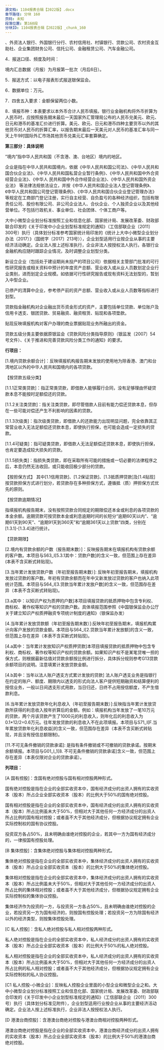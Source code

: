 ```yaml
---
源文档: 1104报表合辑【2022版】.docx
章节路径: 分块 160
页码: 未知
段落位置: 第160段
分块ID: 1104报表合辑【2022版】_chunk_160
---
```


、外资法人银行、外国银行分行、农村信用社、村镇银行、贷款公司、农村资金互助社、企业集团财务公司、信托公司、金融租赁公司、汽车金融公司。

4．报送口径、频度及时间：

境内汇总数据（月报）为月报第一批次（月后6日）。

5．报送方式：以电子报表形式报送银保监会。

6．数据单位：万元。

7．四舍五入要求：金额保留两位小数。

8．填报币种：本表要求以本外币合计人民币填报。银行业金融机构将外币折算为人民币时，应按照报告期末最后一天国家外汇管理局公布的人民币兑美元、欧元、日元和港币的基准汇价进行折算。美元、欧元、日元和港币四种主要货币以外的其他货币对人民币的折算汇率，以报告期末最后一天美元对人民币的基准汇率与同一天上午9时国际外汇市场其他货币兑美元汇率套算确定。

**第三部分：具体说明**

“境内”指中华人民共和国（不含港、澳、台地区）境内的地区。

企业是指在中华人民共和国境内，依据《中华人民共和国公司法》、《中华人民共和国合伙企业法》、《中华人民共和国私营企业暂行条例》、《中华人民共和国中外合资经营企业法》、《中华人 民共和国中外合作经营企业法》、《中华人民共和国外资企业法》 等法律法规依法设立，并按《中华人民共和国企业法人登记管理条例》、《中华人民共和国公司登记管理条例》、《中华人民共和国合伙企业登记管理办法》等规定在工商部门登记注册，实行自主经营、自负盈亏的各种经济组织，包括有限责任公司、股份有限公司、非公司企业法人、合伙企业、个人独资企业以及其他经营单位。不包括行政机关、事业单位、社会团体、个体工商户等。

大中小微型企业划分标准按照工业和信息化部、国家统计局、发展改革委、财政部联合印发的《关于印发中小企业划型标准规定的通知》（工信部联企业〔2011〕300号）执行（具体划分标准参考国家统计局印发的《统计上大中小微型企业划分办法（2017）》（国统字〔2017〕213号）），企业划型适用行业按企业从事的主要经济活动确定。企业法人按上述标准执行，企业非法人按授权法人执行。各银行业金融机构应随时跟踪企业情况，及时调整企业划型分类。

新设立企业（包括处于建设期尚未投产的项目公司）依据相关主管部门批准的可行性研究报告或相关资料中预计的年度资产总额、营业收入或从业人员数划定企业行业类别，进而划定企业规模。如依据可行性研究报告或现有资料无法划型的，暂划入中型企业。

已停产的清算中企业，参考停产前的资产总额、营业收入或从业人员数等指标进行划型。

贷款指金融机构对企业融出货币资金形式的资产，主要包括单位贷款、单位账户及信用卡透支、银团贷款、贸易融资、融资租赁、贴现和各项垫款。

贴现反映填报机构对客户办理的商业票据贴现业务所融出的资金。

贷款五级分类主要依据原银监会《贷款风险分类指导原则》（银监发〔2007〕54号文件）、《关于推进和完善贷款风险分类工作的通知》的要求。

**行项目：**

[1.境内贷款余额合计]：反映填报机构报告期末发放的使用地为除香港、澳门和台湾地区以外的中华人民共和国境内的各项贷款。

【按贷款五级分类】

[1.1.1正常类贷款]：指正常类贷款，即借款人能够履行合同，没有足够理由怀疑贷款本息不能按时足额偿还的贷款。

[1.1.2关注类贷款]：指关注类贷款，即尽管借款人目前有能力偿还贷款本息，但存在一些可能对偿还产生不利影响的因素的贷款。

[1.1.3次级类]：指次级类贷款，即借款人的还款能力出现明显问题，完全依靠其正常营业收入无法足额偿还贷款本息，即使执行担保，也可能会造成一定损失的贷款。

[1.1.4可疑类]：指可疑类贷款，即借款人无法足额偿还贷款本息，即使执行担保，也肯定要造成较大损失的贷款。

[1.1.5损失类]：指损失类贷款，即在采取所有可能的措施或一切必要的法律程序之后，本息仍然无法收回，或只能收回极少部分的贷款。

【按担保方式】 其中[1.1信用贷款]、[1.2保证贷款]、[1.3抵质押贷款]及[1.4贴现]按贷款担保方式进行划分，若贷款存在多种担保方式，遵循抵（质）押担保方式优先的原则。

【按贷款逾期情况】

指填报机构报告期末，没有按照贷款合同规定的期限偿还本金或利息的各项贷款的本金余额。逾期贷款可按贷款本金或利息逾期时间的长短分“逾期60天以内”、“逾期61天到90天”、“逾期91天到360天”和“逾期361天以上贷款”四类，分别在[1.3.1]-[1.3.4]进行统计。

【贷款期限】

[1.4.1中长期贷款]:是指填报机构发放的原始期限在一年以上的使用地在境内的各项贷款，不含买断式转贴现。

[2.境内有贷款余额的户数（报告期末数）]：反映报告期末在填报机构有贷款余额的客户数。本项目与S63\_I[5.3.1其中：贷款户数]的含义一致，但范围上存在差异(本表不含买断式转贴现)。

[3.当年累计发放贷款户数（年初至报告期末数）]: 反映年初至报告期末，填报机构发放过贷款的客户数。年初有贷款余额而在年中又新发放过贷款的客户也纳入此项统计范围。本项目与S64\_I[3.贷款当年累计发放户数]的含义一致，但范围存在差异（本表不含买断式转贴现)。

[3.a其中：以知识产权为质押的户数]本项目填报贷款的抵质押物中包含专利权、商标权、著作权等知识产权的贷款户数。具体填报范围参照《中国银保监会办公厅关于建立知识产权质押融资专项统计制度的通知》（银保监办发）

[4.当年累计发放贷款额（年初至报告期末数）]:反映年初至报告期末，填报机构累计向客户发放的贷款金额。本项目与S64\_I[2.贷款当年累计发放额]的含义一致，但范围上存在差异（本表不含买断式转贴现)。

[4.1 其中：当年累计发放信用贷款额（年初至报告期末数）]:反映年初至报告期末，填报机构累计向客户发放的信用贷款金额。

[4.a其中：当年累计发放知识产权质押贷款]本项目填报贷款的抵质押物中包含专利权、商标权、著作权等知识产权的贷款余额。如果知识产权不是某笔贷唯一担的保方式，则根据最新估值对贷款余额按比例进行拆分，具体拆分规则参考G13贷款余额项目的说明。注意填累计发放贷款金额。

[5.已处置的不良贷款金额（年初至报告期末数）]: 反映从年初至报告期末，填报机构通过核销、转让、以物抵债等方式处置的不良贷款金额，不含转为正常后收回的贷款以及在不良贷款处置中收回的现金。包括现金清收处置的不良，但是扣除其中收回的现金，只填报银行实际损失部分。通过转让处置的不良，也参考执行，扣除转让收回的现金。

[4.b其中：当年以法人账户透支方式累计发放的贷款] 法人账户透支业务是指银行在约定的账户、额度、期限内以透支的形式向法人客户提供短期融资和结算便利的授信业务，一般以日间透支形式用款，当日归还，日终不占用授信额度，不产生借款利息。

[6.当年累计发放贷款年化利息收入（年初至报告期末数）]:反映指当年累计发放贷款所获得的利息收入按年折算后的金额。例如：填报机构当年发放了一笔10万元的贷款，两个月该贷款产生了1000元的利息收入，则年化后的利息收入为0.1\*12/2=0.6万元。往年发放贷款的利息收入不在此项填报。本项目与S71\_I[F.当年累放贷款年化利息收益]的含义一致，但范围存在差异（本表不含买断式转贴现，并且没有授信总额限制)。

[7.银行当年累计承担或减免的信贷相关费用]:反映年初至报告期末，由填报机构承担的抵押登记费、押品评估费和其他信贷相关费用，以及填报机构减免的咨询费、财务顾问费和其他信贷相关费用等。

[8.银行承兑汇票]: 指由出票人签发并向填报机构申请，经填报机构承兑的汇票。按期末余额填报。本项目与G01\_I\_1[1.承兑汇票]含义一致，但范围上存在差异(本表中承兑汇票的出票人仅限于企业)。

[9.跟单信用证]: 是指凭跟单汇票或仅凭单据付款的信用证。单据是指代表货物所有权的单据（如海运提单等），或证明货物已交运的单据（如铁路运单、航空运单、邮包收据）。按期末余额填报。本项目与G01\_I[2.跟单信用证]含义一致。

[10.保函]: 是指填报机构应委托人的申请而开立的有担保性质的书面文件，一旦委托人未按其与受益人签订的合同的约定偿还债务或履行约定义务时，由填报机构履行担保责任。按期末余额填报，包括融资性保函和非融资性保函。本项目与G01\_I\_1[3.保函]含义一致，但范围上存在差异（本表中委托人仅限于企业）。

[11.不可无条件撤销的贷款承诺]: 是指有条件撤销或不可撤销的贷款承诺。按期末余额填报。本项目与G01\_I\_1[8. 不可无条件撤销的贷款承诺]含义一致，但范围上存在差异（本表仅限对企业的贷款承诺）。

[12.委托贷款（非现金管理项下）]:是指填报机构接受客户委托而发放的贷款，不含现金管理项下委托贷款。本项目与G01\_I\_2[1.委托贷款合计（非现金管理项下）]的含义一致，但范围上存在差异（本表仅限对企业的委托贷款）。

**列项目：**

[A 国有控股]：含国有绝对控股与国有相对控股两种形式。

国有绝对控股是指在企业的全部实收资本中，国有经济成分的出资人拥有的实收资本（股本）所占企业全部实收资本（股本）的比例大于50%的国有绝对控股。

国有相对控股是指在企业的全部实收资本中，国有经济成分的出资人拥有的实收资本（股本）所占比例虽未大于50%，但相对大于其他任何一方经济成分的出资人所占比例的国有相对控股；或者虽不大于其他经济成分，但根据协议规定拥有企业实际控制权的国有协议控股。

投资双方各占50%，且未明确由谁绝对控股的企业，若其中一方为国有经济成分的，一律按国有控股处理。

[B 集体控股]：含集体绝对控股与集体相对控股两种形式。

集体绝对控股是指在企业的全部实收资本中，集体经济成分的出资人拥有的实收资本（股本）所占企业全部实收资本（股本）的比例大于50%的集体绝对控股。

集体相对控股是指在企业的全部实收资本中，集体经济成分的出资人拥有的实收资本（股本）所占比例虽未大于50%，但相对大于其他任何一方经济成分的出资人所占比例的集体相对控股；或者虽不大于其他经济成分，但根据协议规定拥有企业实际控制权的集体协议控股。

集体经济作为投资的一方，与投资另一方各占50%，且未明确由谁绝对控股的企业，若投资另一方为国有经济的，则按国有控股处理；若投资另一方为除国有经济以外的经济类型，则按集体控股处理。

[C 私人控股]：含私人绝对控股与私人相对控股两种形式。

私人绝对控股是指在企业的全部实收资本中，私人经济成分的出资人拥有的实收资本（股本）所占企业全部实收资本（股本）的比例大于50%的私人绝对控股。

私人相对控股是指在企业的全部实收资本中，私人经济成分的出资人拥有的实收资本（股本）所占比例虽未大于50%，但相对大于其他任何一方经济成分的出资人所占比例的私人相对控股；或者虽不大于其他经济成分，但根据协议规定拥有企业实际控制权的私人协议控股。

[C1 私人控股-小微企业]：反映私人控股企业里面的小型企业和微型企业之和。大中小微型企业划分标准按照工业和信息化部、国家统计局、发展改革委、财政部联合印发的《关于印发中小企业划型标准规定的通知》（工信部联企业〔2011〕300号）执行（具体划分标准见附件），企业划型适用行业按企业从事的主要经济活动确定。企业法人按上述标准执行，企业非法人按授权法人执行。

[D 港澳台商控股]：含港澳台商绝对控股与港澳台商相对控股两种形式。

港澳台商绝对控股是指在企业的全部实收资本中，港澳台商经济成分的出资人拥有的实收资本（股本）所占企业全部实收资本（股本）的比例大于50%的港澳台商绝对控股。